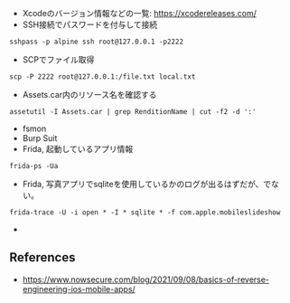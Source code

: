 * Xcodeのバージョン情報などの一覧:  https://xcodereleases.com/
* SSH接続でパスワードを付与して接続

```
sshpass -p alpine ssh root@127.0.0.1 -p2222
```

* SCPでファイル取得

```
scp -P 2222 root@127.0.0.1:/file.txt local.txt
```

* Assets.car内のリソース名を確認する

```
assetutil -I Assets.car | grep RenditionName | cut -f2 -d ':'
```

* fsmon
* Burp Suit
* Frida, 起動しているアプリ情報

```
frida-ps -Ua
```

* Frida, 写真アプリでsqliteを使用しているかのログが出るはずだが、でない。

```
frida-trace -U -i open * -I * sqlite * -f com.apple.mobileslideshow
```

*

## References

* https://www.nowsecure.com/blog/2021/09/08/basics-of-reverse-engineering-ios-mobile-apps/

